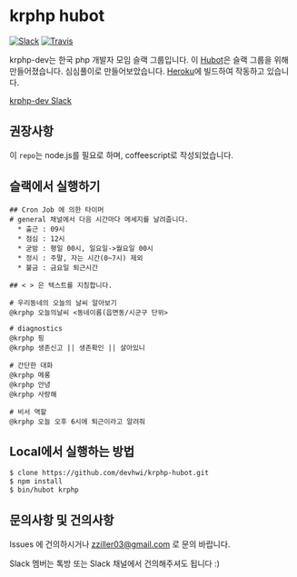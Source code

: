 # krphp hubot
[![Slack](https://img.shields.io/badge/Slack-krphp--dev-blue.svg)](https://krphp-dev.slack.com)
[![Travis](https://img.shields.io/travis/rust-lang/rust.svg)]()

krphp-dev는 한국 php 개발자 모임 슬랙 그룹입니다. 이 [Hubot][hubot]은 슬랙 그룹을 위해 만들어졌습니다. 심심풀이로 만들어보았습니다.
[Heroku][heroku]에 빌드하여 작동하고 있습니다.

[krphp-dev Slack][krphp-dev]

[heroku]: http://www.heroku.com
[hubot]: http://hubot.github.com
[krphp-dev]: https://krphp-dev.slack.com

## 권장사항

이 ```repo```는 node.js를 필요로 하며, coffeescript로 작성되었습니다.

## 슬랙에서 실행하기

```
## Cron Job 에 의한 타이머
# general 채널에서 다음 시간마다 메세지를 날려줍니다.
  * 출근 : 09시
  * 점심 : 12시
  * 굳밤 : 평일 00시, 일요일->월요일 00시
  * 정시 : 주말, 자는 시간(0~7시) 제외
  * 불금 : 금요일 퇴근시간

## < > 은 텍스트를 지칭합니다.

# 우리동네의 오늘의 날씨 알아보기
@krphp 오늘의날씨 <동네이름(읍면동/시군구 단위>

# diagnostics
@krphp 핑
@krphp 생존신고 || 생존확인 || 살아있니

# 간단한 대화
@krphp 메롱
@krphp 안녕
@krphp 사랑해

# 비서 역할
@krphp 오늘 오후 6시에 퇴근이라고 알려줘
```

## Local에서 실행하는 방법

```bash
$ clone https://github.com/devhwi/krphp-hubot.git
$ npm install
$ bin/hubot krphp
```

## 문의사항 및 건의사항

Issues 에 건의하시거나 zziller03@gmail.com 로 문의 바랍니다.

Slack 멤버는 톡방 또는 Slack 채널에서 건의해주셔도 됩니다 :)
